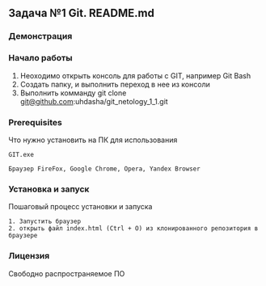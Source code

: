 ## Задача №1 Git. README.md

### Демонстрация


### Начало работы
1. Неоходимо открыть консоль для работы с GIT, например Git Bash
2. Создать папку, и выполнить переход в нее из консоли
3. Выполнить комманду git clone git@github.com:uhdasha/git_netology_1_1.git

### Prerequisites
Что нужно установить на ПК для использования
```
GIT.exe
```
```
Браузер FireFox, Google Chrome, Opera, Yandex Browser
```

### Установка и запуск

Пошаговый процесс установки и запуска

```
1. Запустить браузер
2. открыть файл index.html (Ctrl + O) из клонированного репозитория в браузере
```

### Лицензия
Свободно распространяемое ПО
